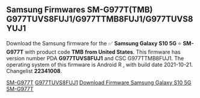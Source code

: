 <h2>Samsung Firmwares SM-G977T(TMB) G977TUVS8FUJ1/G977TTMB8FUJ1/G977TUVS8YUJ1</h2>
Download the Samsung firmware for the ✅ <strong>Samsung Galaxy S10 5G </strong> ⭐ <strong>SM-G977T</strong> with product code <strong>TMB</strong> <strong> from United States</strong>. This firmware has version number PDA <strong>G977TUVS8FUJ1</strong> and CSC G977TTMB8FUJ1. The operating system of this firmware is Android R , with build date 2021-10-21. Changelist <strong>22341008</strong>.


[SM-G977T](https://samfirm.shop/samsung/model/SM-G977T)
[G977TUVS8FUJ1](https://samfirm.shop/samsung/pda/G977TUVS8FUJ1)
[Download Firmware Samsung Galaxy S10 5G SM-G977T](https://samfirm.shop/samsung/firmware/467577)
